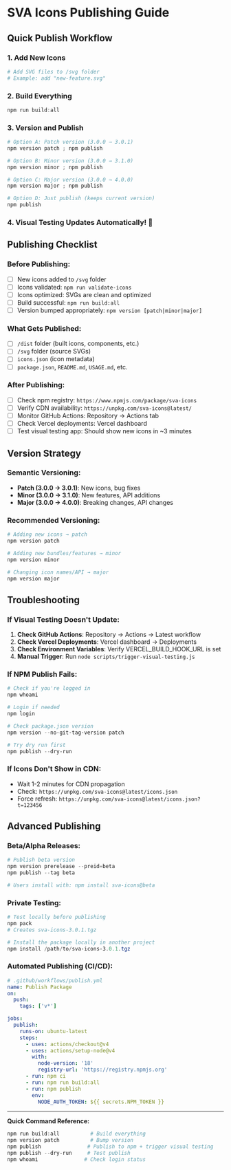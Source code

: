 # SVA Icons Publishing Guide

## Quick Publish Workflow

### 1. Add New Icons
```powershell
# Add SVG files to /svg folder
# Example: add "new-feature.svg"
```

### 2. Build Everything
```powershell
npm run build:all
```

### 3. Version and Publish
```powershell
# Option A: Patch version (3.0.0 → 3.0.1)
npm version patch ; npm publish

# Option B: Minor version (3.0.0 → 3.1.0) 
npm version minor ; npm publish

# Option C: Major version (3.0.0 → 4.0.0)
npm version major ; npm publish

# Option D: Just publish (keeps current version)
npm publish
```

### 4. Visual Testing Updates Automatically! 🎉

## Publishing Checklist

### Before Publishing:
- [ ] New icons added to `/svg` folder
- [ ] Icons validated: `npm run validate-icons`
- [ ] Icons optimized: SVGs are clean and optimized
- [ ] Build successful: `npm run build:all` 
- [ ] Version bumped appropriately: `npm version [patch|minor|major]`

### What Gets Published:
- [ ] `/dist` folder (built icons, components, etc.)
- [ ] `/svg` folder (source SVGs) 
- [ ] `icons.json` (icon metadata)
- [ ] `package.json`, `README.md`, `USAGE.md`, etc.

### After Publishing:
- [ ] Check npm registry: `https://www.npmjs.com/package/sva-icons`
- [ ] Verify CDN availability: `https://unpkg.com/sva-icons@latest/`
- [ ] Monitor GitHub Actions: Repository → Actions tab
- [ ] Check Vercel deployments: Vercel dashboard
- [ ] Test visual testing app: Should show new icons in ~3 minutes

## Version Strategy

### Semantic Versioning:
- **Patch (3.0.0 → 3.0.1)**: New icons, bug fixes
- **Minor (3.0.0 → 3.1.0)**: New features, API additions  
- **Major (3.0.0 → 4.0.0)**: Breaking changes, API changes

### Recommended Versioning:
```powershell
# Adding new icons → patch
npm version patch

# Adding new bundles/features → minor  
npm version minor

# Changing icon names/API → major
npm version major
```

## Troubleshooting

### If Visual Testing Doesn't Update:
1. **Check GitHub Actions**: Repository → Actions → Latest workflow
2. **Check Vercel Deployments**: Vercel dashboard → Deployments  
3. **Check Environment Variables**: Verify VERCEL_BUILD_HOOK_URL is set
4. **Manual Trigger**: Run `node scripts/trigger-visual-testing.js`

### If NPM Publish Fails:
```powershell
# Check if you're logged in
npm whoami

# Login if needed
npm login

# Check package.json version
npm version --no-git-tag-version patch

# Try dry run first
npm publish --dry-run
```

### If Icons Don't Show in CDN:
- Wait 1-2 minutes for CDN propagation
- Check: `https://unpkg.com/sva-icons@latest/icons.json`
- Force refresh: `https://unpkg.com/sva-icons@latest/icons.json?t=123456`

## Advanced Publishing

### Beta/Alpha Releases:
```powershell
# Publish beta version
npm version prerelease --preid=beta
npm publish --tag beta

# Users install with: npm install sva-icons@beta
```

### Private Testing:
```powershell
# Test locally before publishing
npm pack
# Creates sva-icons-3.0.1.tgz

# Install the package locally in another project
npm install /path/to/sva-icons-3.0.1.tgz
```

### Automated Publishing (CI/CD):
```yaml
# .github/workflows/publish.yml
name: Publish Package
on:
  push:
    tags: ['v*']

jobs:
  publish:
    runs-on: ubuntu-latest
    steps:
      - uses: actions/checkout@v4
      - uses: actions/setup-node@v4
        with:
          node-version: '18'
          registry-url: 'https://registry.npmjs.org'
      - run: npm ci
      - run: npm run build:all
      - run: npm publish
        env:
          NODE_AUTH_TOKEN: ${{ secrets.NPM_TOKEN }}
```

---

**Quick Command Reference:**
```powershell
npm run build:all          # Build everything
npm version patch          # Bump version  
npm publish               # Publish to npm + trigger visual testing
npm publish --dry-run     # Test publish
npm whoami               # Check login status
```

